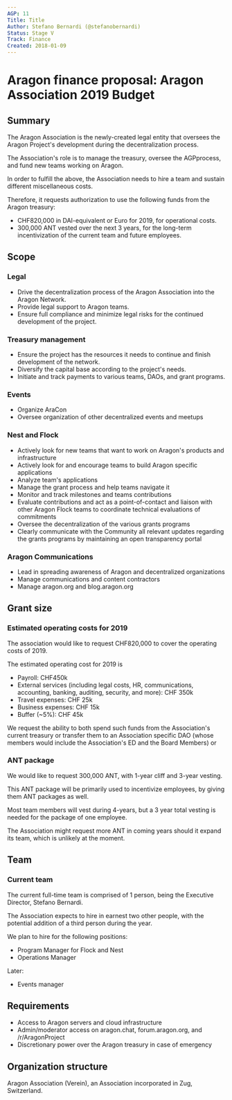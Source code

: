 ```yaml
---
AGP: 11
Title: Title
Author: Stefano Bernardi (@stefanobernardi)
Status: Stage V
Track: Finance
Created: 2018-01-09
---
```


# Aragon finance proposal: Aragon Association 2019 Budget


## Summary

The Aragon Association is the newly-created legal entity that oversees the Aragon Project's development during the decentralization process.

The Association's role is to manage the treasury, oversee the AGPprocess, and fund new teams working on Aragon.

In order to fulfill the above, the Association needs to hire a team and sustain different miscellaneous costs.

Therefore, it requests authorization to use the following funds from the Aragon treasury:


*   CHF820,000 in DAI-equivalent or Euro for 2019, for operational costs.
*   300,000 ANT vested over the next 3 years, for the long-term incentivization of the current team and future employees.


## Scope


### Legal

*   Drive the decentralization process of the Aragon Association into the Aragon Network.
*   Provide legal support to Aragon teams.
*   Ensure full compliance and minimize legal risks for the continued development of the project.


### Treasury management

*   Ensure the project has the resources it needs to continue and finish development of the network.
*   Diversify the capital base according to the project's needs.
*   Initiate and track payments to various teams, DAOs, and grant programs.


### Events

*   Organize AraCon
*   Oversee organization of other decentralized events and meetups


### Nest and Flock

*   Actively look for new teams that want to work on Aragon's products and infrastructure
*   Actively look for and encourage teams to build Aragon specific applications
*   Analyze team's applications
*   Manage the grant process and help teams navigate it
*   Monitor and track milestones and teams contributions
*   Evaluate contributions and act as a point-of-contact and liaison with other Aragon Flock teams to coordinate technical evaluations of commitments
*   Oversee the decentralization of the various grants programs
*   Clearly communicate with the Community all relevant updates regarding the grants programs by maintaining an open transparency portal


### Aragon Communications

*   Lead in spreading awareness of Aragon and decentralized organizations
*   Manage communications and content contractors
*   Manage aragon.org and blog.aragon.org


## Grant size

### Estimated operating costs for 2019 

The association would like to request CHF820,000 to cover the operating costs of 2019.

The estimated operating cost for 2019 is

*   Payroll: CHF450k
*   External services (including legal costs, HR, communications, accounting, banking, auditing, security, and more): CHF 350k
*   Travel expenses: CHF 25k
*   Business expenses: CHF 15k
*   Buffer (~5%): CHF 45k

We request the ability to both spend such funds from the Association's current treasury or transfer them to an Association specific DAO (whose members would include the Association's ED and the Board Members) or 


### ANT package

We would like to request 300,000 ANT, with 1-year cliff and 3-year vesting.

This ANT package will be primarily used to incentivize employees, by giving them ANT packages as well.

Most team members will vest during 4-years, but a 3 year total vesting is needed for the package of one employee.

The Association might request more ANT in coming years should it expand its team, which is unlikely at the moment.

## Team

### Current team

The current full-time team is comprised of 1 person, being the Executive Director, Stefano Bernardi.

The Association expects to hire in earnest two other people, with the potential addition of a third person during the year.

We plan to hire for the following positions:

*   Program Manager for Flock and Nest
*   Operations Manager

Later:
*   Events manager


## Requirements

*   Access to Aragon servers and cloud infrastructure
*   Admin/moderator access on aragon.chat, forum.aragon.org, and /r/AragonProject
*   Discretionary power over the Aragon treasury in case of emergency


## Organization structure

Aragon Association (Verein), an Association incorporated in Zug, Switzerland.
